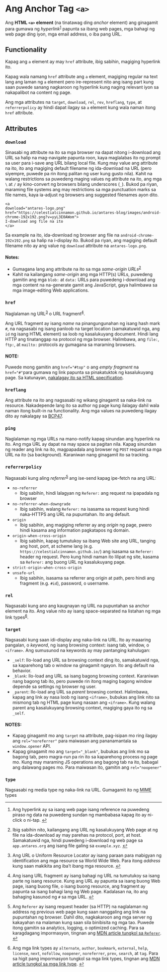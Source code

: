 <h1 id="ang-anchor-tag-a">Ang Anchor Tag <code>&lt;a&gt;</code></h1>
<p>Ang <strong>HTML <code>&lt;a&gt;</code> element</strong> (na tinatawag ding <em>anchor</em> element) ang ginagamit para gumawa ng <i>hyperlink</i><sup class="footnote-ref"><a href="#fn1" id="fnref1">1</a></sup> papunta sa ibang web pages,  mga bahagi ng web page ding iyon, mga email address, o iba pang URL.</p>
<h2 id="functionality">Functionality</h2>
<p>Kapag ang <code>a</code> element ay may <code>href</code> attribute, ibig sabihin, magiging hyperlink ito.</p>
<p>Kapag wala namang <code>href</code> attribute ang <code>a</code> element, magiging regular na text lang ang laman ng <code>a</code> element pero ire-represent nito ang isang part kung saan puwede sanang nagkaroon ng hyperlink kung naging relevant iyon sa nakapalibot na content ng page.</p>
<p>Ang mga attributes na <code>target</code>, <code>download</code>, <code>rel</code>, <code>rev</code>, <code>hreflang</code>, <code>type</code>, at <code>referrerpolicy</code> ay hindi dapat ilagay sa <code>a</code> element kung wala naman itong <code>href</code> attribute.</p>
<h2 id="attributes">Attributes</h2>
<h3 id="download"><code>download</code></h3>
<p>Sinasabi ng attribute na ito sa mga browser na dapat nitong i-download ang URL sa halip na mag-navigate papunta roon, kaya maglalabas ito ng prompt sa user para i-save ang URL bilang local file. Kung may value ang attribute na ito, ito ang magiging default filename ng ida-download na URL (pero siyempre, puwede pa rin itong palitan ng user kung gusto nila). Kahit na walang restrictions sa puwedeng maging values ng attribute na ito, ang mga <code>\</code> at <code>/</code> ay kino-convert ng browsers bilang underscores (<code>_</code>). Bukod pa riyan, maraming file systems ang may restrictions sa mga punctuation marks sa file names, kaya ia-adjust ng browsers ang suggested filenames ayon dito.</p>
<pre class=" language-html"><code class="prism  language-html"><span class="token tag"><span class="token tag"><span class="token punctuation">&lt;</span>a</span> 
<span class="token attr-name">download</span><span class="token attr-value"><span class="token punctuation">=</span><span class="token punctuation">"</span>antares-logo.png<span class="token punctuation">"</span></span>
<span class="token attr-name">href</span><span class="token attr-value"><span class="token punctuation">=</span><span class="token punctuation">"</span>https://celestialcinnamon.github.io/antares-blog/images/android-chrome-192x192.png?v=yyL3E0AWom<span class="token punctuation">"</span></span><span class="token punctuation">&gt;</span></span>
I-download ang file na ito
<span class="token tag"><span class="token tag"><span class="token punctuation">&lt;/</span>a</span><span class="token punctuation">&gt;</span></span>
</code></pre>
<p>Sa example na ito, ida-download ng browser ang file na <code>android-chrome-192x192.png</code> sa halip na i-display ito. Bukod pa riyan, ang magiging default filename nito ay ang value ng <code>download</code> attribute na <code>antares-logo.png</code>.</p>
<h4 id="notes">Notes:</h4>
<ul>
<li>Gumagana lang ang attribute na ito sa mga <em>same-origin URLs</em><sup class="footnote-ref"><a href="#fn2" id="fnref2">2</a></sup></li>
<li>Kahit na kailangang <em>same-origin</em> ang mga HTTP(s) URLs, puwedeng gamitin ang mga <code>blob:</code> at <code>data:</code> URLs para puwedeng i-download ang mga content na na-generate gamit ang JavaScript, gaya halimbawa sa mga image-editing Web applications.</li>
</ul>
<h3 id="href"><code>href</code></h3>
<p>Naglalaman ng URL<sup class="footnote-ref"><a href="#fn3" id="fnref3">3</a></sup> o URL fragment<sup class="footnote-ref"><a href="#fn4" id="fnref4">4</a></sup>.</p>
<p>Ang URL fragment ay isang <em>name</em> na pinangungunahan ng isang hash mark <code>#</code>, na nagsasabi ng isang panloob na target location (samakatuwid nga, ang <code>id</code> ng isang HTML element) sa loob ng kasalukuyang document. Hindi lang HTTP ang tinatanggap na protocol ng mga browser. Halimbawa, ang <code>file:</code>, <code>ftp:</code>, at <code>mailto:</code> protocols ay gumagana sa maraming browsers.</p>
<h4 id="note">NOTE:</h4>
<p>Puwede mong gamitin ang <code>href="#top"</code> o ang <i>empty fragment</i> na <code>href="#"</code>para gumawa ng link papunta sa pinakatuktok ng kasalukuyang page. Sa katunayan, <a href="https://html.spec.whatwg.org/multipage/browsing-the-web.html#scroll-to-the-fragment-identifier" target="_blank">nakalagay ito sa HTML specification</a>.</p>
<h3 id="hreflang"><code>hreflang</code></h3>
<p>Ang attribute na ito ang nagsasabi ng wikang ginagamit sa naka-link na resource. Nakadepende lang ito sa author ng page kung ilalagay dahil wala naman itong built-in na functionality. Ang mga values na puwedeng ilagay dito ay nakalagay sa <a href="https://www.ietf.org/rfc/bcp/bcp47.txt" target="_blank">BCP47</a>.</p>
<h3 id="ping"><code>ping</code></h3>
<p>Naglalaman ng mga URLs na mano-notify kapag sinundan ang hyperlink na ito. Ang mga URL ay dapat na may space sa pagitan nila. Kapag sinundan ng reader ang link na ito, magpapadala ang browser ng <code>POST</code> request sa mga URL na ito (sa background). Karaniwan nang ginagamit ito sa tracking.</p>
<h3 id="referrerpolicy"><code>referrerpolicy</code></h3>
<p>Nagsasabi kung aling <em>referrer</em><sup class="footnote-ref"><a href="#fn5" id="fnref5">5</a></sup> ang ise-send kapag ipe-fetch na ang URL:</p>
<ul>
<li><code>no-referrer</code>
<ul>
<li>Ibig sabihin, hindi lalagyan ng <code>Referer:</code> ang request na ipapadala ng browser</li>
</ul>
</li>
<li><code>no-referrer-when-downgrade</code>
<ul>
<li>Ibig sabihin, walang <code>Referer:</code> na isasama sa request kung hindi naka-HTTPS ang URL na pupuntahan. Ito ang default.</li>
</ul>
</li>
<li><code>origin</code>
<ul>
<li>Ibig sabihin, ang magiging referrer ay ang <em>origin</em> ng page, pwero hindi kasama ang information pagkatapos ng domain.</li>
</ul>
</li>
<li><code>origin-when-cross-origin</code>
<ul>
<li>Ibig sabihin, kapag tumutukoy sa ibang Web site ang URL, tanging ang host, port, at scheme lang (e.g. <code>https://celestialcinnamon.github.io/</code>) ang isasama sa <code>Referer:</code> header ng request. Pero kung hindi naman ito lilipat ng site, kasama sa <code>Referer:</code> ang buong URL ng kasalukuyang page.</li>
</ul>
</li>
<li><code>strict-origin-when-cross-origin</code></li>
<li><code>unsafe-url</code>
<ul>
<li>Ibig sabihin, isasama sa referrer ang origin at path, pero hindi ang fragment (e.g. <code>#id</code>), password, o username.</li>
</ul>
</li>
</ul>
<h3 id="rel"><code>rel</code></h3>
<p>Nagsasabi kung ano ang kaugnayan ng URL na pupuntahan sa anchor element na ito. Ang value nito ay isang space-separated na listahan ng mga link types<sup class="footnote-ref"><a href="#fn6" id="fnref6">6</a></sup>.</p>
<h3 id="target"><code>target</code></h3>
<p>Nagsasabi kung saan idi-display ang naka-link na URL. Ito ay maaaring pangalan, o <em>keyword</em>, ng isang browsing context: isang tab, window, o <code>&lt;iframe&gt;</code>. Ang sumusunod na keywords ay may pantanging kahulugan:</p>
<ul>
<li><code>_self</code>: Ilo-load ang URL sa browsing context ding ito, samakatuwid nga, sa kaparehong tab o window na ginagamit ngayon. Ito ang default na behavior.</li>
<li><code>_blank</code>: Ilo-load ang URL sa isang bagong browsing context. Karaniwan nang bagong tab ito, pero puwede rin itong maging bagong window depende sa settings ng browser ng user.</li>
<li><code>_parent</code>: Ilo-load ang URL sa <em>parent</em> browsing context. Halimbawa, kapag ang link ay nasa loob ng isang <code>&lt;iframe&gt;</code>, bubukas ang link nito sa mismong tab ng HTML page kung nasaan ang <code>&lt;iframe&gt;</code>. Kung walang parent ang kasalukuyang browsing context, magiging gaya ito ng sa <code>_self</code>.</li>
</ul>
<h4 id="notes-1">NOTES:</h4>
<ul>
<li>Kapag ginagamit mo ang <code>target</code> na attribute, pag-isipan mo ring ilagay ang <code>rel="noreferrer"</code> para maiwasan ang pananamantala sa <code>window.opener</code> API.</li>
<li>Kapag ginagamit mo ang <code>target="_blank"</code>, bubukas ang link mo sa bagong tab, pero magra-run pa rin ito sa kaparehong process ng page mo. Kung may maraming JS operations ang bagong tab na ito, babagal ang dalawang pages mo. Para maiwasan ito, gamitin ang <code>rel="noopener"</code></li>
</ul>
<h3 id="type"><code>type</code></h3>
<p>Nagsasabi ng media type ng naka-link na URL. Gumagamit ito ng <abbr title="Ang MIME type (ngayon ay tinatawag nang &quot;media type&quot;, at kung minsan ay &quot;content type&quot;) ay isang *string* na kasamang isini-send sa mga files para malaman ang filetype nito (at para malaman ang format ng content nito, gaya halimbawa ng `audio/mp3` o `image/png`)">MIME</abbr> types</p>
<hr class="footnotes-sep">
<section class="footnotes">
<ol class="footnotes-list">
<li id="fn1" class="footnote-item"><p>Ang hyperlink ay sa isang web page isang reference na puwedeng piraso ng data na puwedeng sundan ng mambabasa kapag ito ay ni-click o ni-tap. <a href="#fnref1" class="footnote-backref">↩︎</a></p>
</li>
<li id="fn2" class="footnote-item"><p>Ibig sabihin nito, kailangang ang URL ng kasalukuyang Web page at ng file na ida-download ay may parehas na protocol, port, at host. Samakatuwid nga, hindi puwedeng i-download ng web page sa <code>app.antares.org</code> ang isang file galing sa <code>example.xyz</code>. <a href="#fnref2" class="footnote-backref">↩︎</a></p>
</li>
<li id="fn3" class="footnote-item"><p>Ang URL o Uniform Resource Locator ay isang paraan para mabigyan ng identification ang mga resource sa World Wide Web. Para itong <em>address</em> kung saan makikita ang iba’t ibang mga resource. <a href="#fnref3" class="footnote-backref">↩︎</a></p>
</li>
<li id="fn4" class="footnote-item"><p>Ang isang URL fragment ay isang bahagi ng URL na tumutukoy sa isang parte ng isang resource. Kung ang URL ay papunta sa isang buong Web page, isang buong file, o isang buong resource, ang fragment ay papunta sa isang bahagi lang ng Web page. Kadalasan na, ito ang bahaging kasunod ng <code>#</code> sa mga URL. <a href="#fnref4" class="footnote-backref">↩︎</a></p>
</li>
<li id="fn5" class="footnote-item"><p>Ang <code>Referer</code> ay isang request header (sa HTTP) na naglalaman ng address ng previous web page kung saan nanggaling ang link na pupuntahan ng browser. Dahil dito, nagkakaroon ang mga server ng kakayahan na malaman kung saan sila binibisita ng mga tao. Puwede itong gamitin sa analytics, logging, o optimized caching. Para sa karagdagang impormasyon, tingnan ang <a href="https://developer.mozilla.org/en-US/docs/Web/HTTP/Headers/Referer" target="_blank">MDN article tungkol sa <code>Referer</code></a>. <a href="#fnref5" class="footnote-backref">↩︎</a></p>
</li>
<li id="fn6" class="footnote-item"><p>Ang mga link types ay <code>alternate</code>, <code>author</code>, <code>bookmark</code>,  <code>external</code>, <code>help</code>, <code>license</code>, <code>next</code>, <code>nofollow</code>, <code>noopener</code>, <code>noreferrer</code>, <code>prev</code>, <code>search</code>, at <code>tag</code>. Para sa higit pang impormasyon tungkol sa mga link types, tingnan ang <a href="https://developer.mozilla.org/en-US/docs/Web/HTML/Link_types" target="_blank">MDN article tungkol sa mga link type</a>. <a href="#fnref6" class="footnote-backref">↩︎</a></p>
</li>
</ol>
</section>

